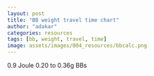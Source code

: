 ```yaml
---
layout: post
title: "BB weight travel time chart"
author: "adakar"
categories: resources
tags: [bb, weight, travel, time]
image: assets/images/004_resources/bbcalc.png
---
```


<script src="https://cdn.jsdelivr.net/npm/chart.js"></script>


0.9 Joule 0.20 to 0.36g BBs


  <canvas id="myChart"></canvas>

  <script>
    document.addEventListener('DOMContentLoaded', function() {
      var ctx = document.getElementById('myChart').getContext('2d');
      var myChart = new Chart(ctx, {
        type: 'line',
        data: {
          datasets: [
            {
              label: '0.20',
              data: [(1, 0.0046556795426143435), (2, 0.009493862696343827), (3, 0.014514111615520329), (4, 0.019715698889061075), (5, 0.025097611015882294), (6, 0.03065855322654393), (7, 0.03639695560795509), (8, 0.04231098047670884), (9, 0.04839853093612786), (10, 0.05465726054252721), (11, 0.061084583997657406), (12, 0.06767768877687816), (13, 0.07443354759640908), (14, 0.08134893161805916), (15, 0.08842042428618564), (16, 0.0956444356892781), (17, 0.10301721733749346), (18, 0.11053487724764191), (19, 0.11819339522849026), (20, 0.12598863826173134), (21, 0.13391637587747937), (22, 0.14197229542759365), (23, 0.15015201716539092), (24, 0.1584511090462705), (25, 0.1668651011703212), (26, 0.17538949979498353), (27, 0.18401980085318578), (28, 0.19275150291993842), (29, 0.20158011957804753), (30, 0.21050119114128654), (31, 0.2195102957009513), (32, 0.22860305946912798), (33, 0.23777516639914859), (34, 0.24702236707052425), (35, 0.25634048683208477), (36, 0.2657254332030549), (37, 0.2751732025373413), (38, 0.28467988596135413), (39, 0.29424167460023437), (40, 0.30385486411138984), (41, 0.3135158585477656), (42, 0.3232211735762914), (43, 0.3329674390794753), (44, 0.34275140117017094), (45, 0.3525699236511523), (46, 0.3624199889523187), (47, 0.37229869857915093), (48, 0.3822032731064734), (49, 0.3921310517516892), (50, 0.4020794915614669), (51, 0.41204616624541257), (52, 0.42202876468958306), (53, 0.4320250891818209), (54, 0.4420330533798492), (55, 0.4520506800518818), (56, 0.46207609861820864), (57, 0.4721075425208331), (58, 0.4821433464467892), (59, 0.4921819434292748), (60, 0.5022218618492187), (61, 0.5122617223583713), (62, 0.5223002347434902), (63, 0.5323361947496862), (64, 0.5423684808795287), (65, 0.5523960511830701), (66, 0.5624179400525652), (67, 0.5724332550343323), (68, 0.5824411736689206), (69, 0.5924409403695403), (70, 0.602431863347563), (71, 0.6124133115928138), (72, 0.6223847119153636), (73, 0.6323455460545827), (74, 0.6422953478603272), (75, 0.652233700550321), (76, 0.6621602340470361), (77, 0.672074622396684), (78, 0.6819765812722995), (79, 0.6918658655623171), (80, 0.7017422670455264), (81, 0.7116056121528166), (82, 0.7214557598156989), (83, 0.7312925994012243), (84, 0.7411160487325759), (85, 0.7509260521943246), (86, 0.760722578921081), (87, 0.7705056210680529), (88, 0.7802751921618291), (89, 0.7900313255295506), (90, 0.7997740728044928), (91, 0.809503502505975), (92, 0.819219698691427), (93, 0.8289227596783701), (94, 0.8386127968340268), (95, 0.8482899334302335), (96, 0.8579543035613184), (97, 0.8676060511225938), (98, 0.877245328847124), (99, 0.8868722973984414), (100, 0.8964871245169079)],
              borderColor: 'rgba(255, 99, 132, 1)',
              fill: false
            },
            {
              label: '0.23',
              data: [(1, 0.004979888728743788), (2, 0.010130001716832825), (3, 0.015450030055191608), (4, 0.02093946014004677), (5, 0.02659757553101353), (6, 0.03242345953463319), (7, 0.038415998495812585), (8, 0.04457388577493277), (9, 0.050895626383951065), (10, 0.05737954225066399), (11, 0.06402377807646871), (12, 0.07082630774949429), (13, 0.07778494127190112), (14, 0.0848973321574929), (15, 0.092160985253568), (16, 0.09957326493916824), (17, 0.10713140365057146), (18, 0.11483251068401525), (19, 0.1226735812252316), (20, 0.13065150555540184), (21, 0.13876307838359128), (22, 0.14700500825657498), (23, 0.15537392699818933), (24, 0.16386639913191747), (25, 0.17247893124229863), (26, 0.181207981232917), (27, 0.19004996744113337), (28, 0.19900127757233646), (29, 0.20805827741927732), (30, 0.2172173193349647), (31, 0.2264747504306143), (32, 0.2358269204732192), (33, 0.2452701894604091), (34, 0.2548009348533642), (35, 0.26441555845161313), (36, 0.2741104928965465), (37, 0.28388220779339524), (38, 0.2937272154442346), (39, 0.3036420761872593), (40, 0.31362340334012045), (41, 0.32366786774750544), (42, 0.33377220193536883), (43, 0.34393320387627463), (44, 0.3541477403721912), (45, 0.36441275006277524), (46, 0.3747252460687009), (47, 0.3850823182809285), (48, 0.3954811353079723), (49, 0.40591894609421786), (50, 0.4163930812231699), (51, 0.4269009539201801), (52, 0.4374400607697272), (53, 0.448007982162701), (54, 0.45860238248939184), (55, 0.46922101009401396), (56, 0.47986169700660725), (57, 0.49052235846807735), (58, 0.5012009922639553), (59, 0.5118956778822008), (60, 0.5226045755100411), (61, 0.5333259248844453), (62, 0.544058044010385), (63, 0.5547993277605424), (64, 0.5655482463695934), (65, 0.5763033438356366), (66, 0.5870632362407553), (67, 0.5978266100020987), (68, 0.6085922200642643), (69, 0.6193588880431392), (70, 0.6301255003307521), (71, 0.640891006170068), (72, 0.6516544157080583), (73, 0.6624147980347816), (74, 0.6731712792156337), (75, 0.6839230403233543), (76, 0.6946693154758438), (77, 0.7054093898853029), (78, 0.7161425979237124), (79, 0.7268683212091824), (80, 0.7375859867172408), (81, 0.7482950649206916), (82, 0.7589950679612621), (83, 0.7696855478558641), (84, 0.7803660947399296), (85, 0.7910363351499353), (86, 0.8016959303469093), (87, 0.8123445746824136), (88, 0.8229819940082198), (89, 0.8336079441306348), (90, 0.8442222093102), (91, 0.8548246008072672), (92, 0.8654149554737569), (93, 0.8759931343912218), (94, 0.8865590215551733), (95, 0.897112522605482), (96, 0.907653563602525), (97, 0.9181820898486365), (98, 0.928698064754308), (99, 0.9392014687484944), (100, 0.9496922982322918), (101, 0.96017056457519), (102, 0.9706362931530322), (103, 0.9810895224267643), (104, 0.9915303030610144), (105, 1.0019586970815015), (106, 1.0123747770702451), (107, 1.0227786253975257), (108, 1.0331703334895268), (109, 1.0435500011305792), (110, 1.0539177357989196), (111, 1.064273652034878), (112, 1.0746178708404035), (113, 1.0849505191088509)],
              borderColor: 'rgba(54, 162, 235, 1)',
              fill: false
            }
          ]
        },
        options: {
          scales: {
            x: {
              type: 'linear',
              position: 'bottom'
            },
            y: {
              beginAtZero: true
            }
          }
        }
      });
    });
  </script>




